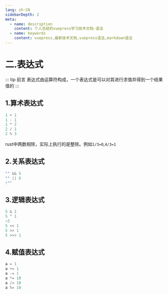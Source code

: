 ```yaml
---
lang: zh-CN
sidebarDepth: 2
meta:
  - name: description
    content: 个人总结的vuepress学习技术文档-语法
  - name: keywords
    content: vuepress,最新技术文档,vuepress语法,markdown语法
---
```


# 二.表达式

::: tip 前言
表达式由运算符构成，一个表达式是可以对其进行求值并得到一个结果值的
:::

## 1.算术表达式

```js
1 + 1
1 - 1
1 * 2
2 / 1
2 % 3
```

rust中两数相除，实际上执行的是整除。例如`1/3=0`,`4/3=1`

## 2.关系表达式

```js
"" && 5
"" || 6
!""
```

## 3.逻辑表达式

```js
5 & 1
5 ^ 1
~5
5 << 1
5 >> 1
5 >>> 1
```

## 4.赋值表达式

```js
a = 1
a += 1
a -= 1
a *= 10
a /= 10
a %= 10
```
